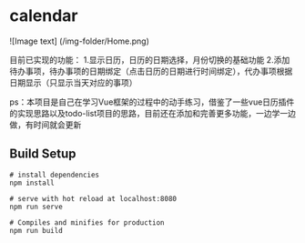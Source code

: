 # calendar
![Image text] (/img-folder/Home.png)

目前已实现的功能：
  1.显示日历，日历的日期选择，月份切换的基础功能
  2.添加待办事项，待办事项的日期绑定（点击日历的日期进行时间绑定），代办事项根据日期显示（只显示当天对应的事项）
  
ps：本项目是自己在学习Vue框架的过程中的动手练习，借鉴了一些vue日历插件的实现思路以及todo-list项目的思路，目前还在添加和完善更多功能，一边学一边做，有时间就会更新

## Build Setup
```
# install dependencies
npm install

# serve with hot reload at localhost:8080
npm run serve

# Compiles and minifies for production
npm run build
```
